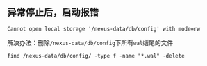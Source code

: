 ## 异常停止后，启动报错
```
Cannot open local storage '/nexus-data/db/config' with mode=rw
```

解决办法：删除`/nexus-data/db/config`下所有`wal`结尾的文件
```
find /nexus-data/db/config/ -type f -name "*.wal" -delete
```
